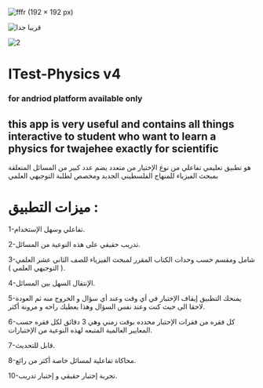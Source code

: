 
![fffr (192 × 192 px)](https://user-images.githubusercontent.com/78841476/162975824-99f76ab3-19ff-4f2f-94d3-ffb9e83ac9d8.png)


![قريبا جدا](https://user-images.githubusercontent.com/78841476/162975672-56e56e2c-269e-49ca-b5fb-603bcb263a8b.png)




![2](https://user-images.githubusercontent.com/78841476/162971095-e4f8c7cb-a40b-406d-96fa-7b251becbb86.png)

# ITest-Physics v4 
### for andriod platform available only 
## this app is very useful and contains all things interactive to student who want to learn  a physics for twajehee exactly for scientific 

هو تطبيق تعليمي تفاعلي من نوع الإختيار من متعدد يضم عدد كبير من المسائل المتعلقة بمبحث الفيزياء للمنهاج الفلسطيني الجديد ومخصص لطلبة التوجيهي العلمي

# ميزات التطبيق :
1-تفاعلي وسهل الإستخدام.

2-تدريب حقيقي على هذه النوعية من المسائل.

3-شامل ومقسم حسب وحدات الكتاب المقرر لمبحث الفيزياء للصف الثاني عشر العلمي ( التوجيهي العلمي ).

4-الإنتقال السهل بين المسائل.

5-يمنحك التطبيق إيقاف الإختبار في أي وقت وعند أي سؤال و الخروج منه ثم العودة لاحقا الى حيث كنت وعند نفس السؤال وهذا يعطيك راحه و مرونة أكثر.

6-كل فقره من فقرات الإحتبار محدده بوقت زمني وهي 3 دقائق لكل فقره حسب المعايير العالمية المتبعه لهذه النوعية من الإختبارات.

7-قابل للتحديث.

8-محاكاة تفاعلية لمسائل خاصة أكثر من رائع.

10-تجربة إختبار حقيقي و إختبار تدريب.
 


